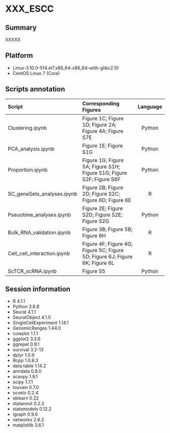 # XXX_ESCC

## Summary
XXXXX


## Platform
* Linux-3.10.0-514.el7.x86_64-x86_64-with-glibc2.10
* CentOS Linux 7 (Core)

## Scripts annotation

| Script   | Corresponding Figures  |  Language |
|:----------|:-------------|:------:|
| Clustering.ipynb | Figure 1C; Figure 1D; Figure 2A; Figure 4A; Figure S7E | Python |
| PCA_analysis.ipynb | Figure 1E; Figure S1G | Python |
| Proportion.ipynb | Figure 1G; Figure 5A; Figure S1H; Figure S1G; Figure S2F; Figure S6F | Python |
| SC_geneSets_analyses.ipynb | Figure 2B; Figure 2D; Figure S2C; Figure 6D; Figure 6E | R |
| Pseuotime_analyses.ipynb | Figure 2E; Figure S2D; Figure S2E; Figure S2G| Python |
| Bulk_RNA_validation.ipynb | Figure 3B; Figure 5B; Figure 6H | R |
| Cell_cell_interaction.ipynb | Figure 4F; Figure 4G; Figure 5C; Figure 5D; Figure 6J; Figure 6K; Figure 6L | R |
| ScTCR_scRNA.ipynb | Figure S5 | Python |


## Session information
* R 4.1.1
* Python 3.8.8
* Seurat 4.1.1
* SeuratObject 4.1.0
* SingleCellExperiment 1.14.1
* GenomicRanges 1.44.0
* cowplot 1.1.1
* ggplot2 3.3.6
* ggrepel 0.9.1
* survival 3.2-13
* dplyr 1.0.9
* Rcpp 1.0.8.3
* data.table 1.14.2
* anndata 0.8.0
* scanpy 1.9.1
* scipy 1.7.1
* louvain 0.7.0
* scvelo 0.2.4
* sklearn 0.22
* statannot 0.2.3
* statsmodels 0.12.2
* igraph 0.9.6
* networkx 2.6.2
* matplotlib 3.6.1





